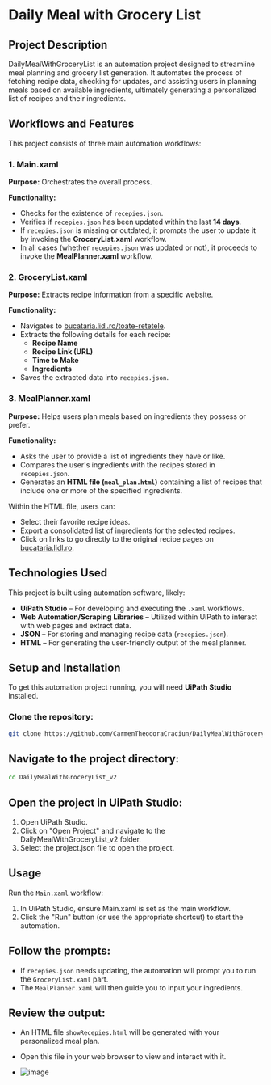 # Daily Meal with Grocery List

## Project Description
DailyMealWithGroceryList is an automation project designed to streamline meal planning and grocery list generation. It automates the process of fetching recipe data, checking for updates, and assisting users in planning meals based on available ingredients, ultimately generating a personalized list of recipes and their ingredients.

## Workflows and Features
This project consists of three main automation workflows:

### 1. Main.xaml
**Purpose:** Orchestrates the overall process.

**Functionality:**
- Checks for the existence of `recepies.json`.
- Verifies if `recepies.json` has been updated within the last **14 days**.
- If `recepies.json` is missing or outdated, it prompts the user to update it by invoking the **GroceryList.xaml** workflow.
- In all cases (whether `recepies.json` was updated or not), it proceeds to invoke the **MealPlanner.xaml** workflow.

### 2. GroceryList.xaml
**Purpose:** Extracts recipe information from a specific website.

**Functionality:**
- Navigates to [bucataria.lidl.ro/toate-retetele](https://bucataria.lidl.ro/toate-retetele).
- Extracts the following details for each recipe:
    - **Recipe Name**
    - **Recipe Link (URL)**
    - **Time to Make**
    - **Ingredients**
- Saves the extracted data into `recepies.json`.

### 3. MealPlanner.xaml
**Purpose:** Helps users plan meals based on ingredients they possess or prefer.

**Functionality:**
- Asks the user to provide a list of ingredients they have or like.
- Compares the user's ingredients with the recipes stored in `recepies.json`.
- Generates an **HTML file (`meal_plan.html`)** containing a list of recipes that include one or more of the specified ingredients.

Within the HTML file, users can:
- Select their favorite recipe ideas.
- Export a consolidated list of ingredients for the selected recipes.
- Click on links to go directly to the original recipe pages on [bucataria.lidl.ro](https://bucataria.lidl.ro).

## Technologies Used
This project is built using automation software, likely:
- **UiPath Studio** – For developing and executing the `.xaml` workflows.
- **Web Automation/Scraping Libraries** – Utilized within UiPath to interact with web pages and extract data.
- **JSON** – For storing and managing recipe data (`recepies.json`).
- **HTML** – For generating the user-friendly output of the meal planner.

## Setup and Installation
To get this automation project running, you will need **UiPath Studio** installed.

### Clone the repository:
```sh
git clone https://github.com/CarmenTheodoraCraciun/DailyMealWithGroceryList_v2.git
```

## Navigate to the project directory:
```sh
cd DailyMealWithGroceryList_v2
```

## Open the project in UiPath Studio:
1. Open UiPath Studio.
2. Click on "Open Project" and navigate to the DailyMealWithGroceryList_v2 folder.
3. Select the project.json file to open the project.

## Usage
Run the ```Main.xaml``` workflow:
1. In UiPath Studio, ensure Main.xaml is set as the main workflow.
2. Click the "Run" button (or use the appropriate shortcut) to start the automation.

## Follow the prompts:
* If ```recepies.json``` needs updating, the automation will prompt you to run the ```GroceryList.xaml``` part.
* The ```MealPlanner.xaml``` will then guide you to input your ingredients.

## Review the output:
* An HTML file ```showRecepies.html``` will be generated with your personalized meal plan.
* Open this file in your web browser to view and interact with it.

* ![image](https://github.com/user-attachments/assets/9f929024-99a8-4520-8c75-e8c8885e455b)

